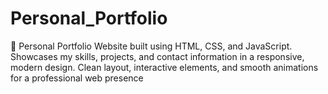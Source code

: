 # Personal_Portfolio
🎨 Personal Portfolio Website built using HTML, CSS, and JavaScript. Showcases my skills, projects, and contact information in a responsive, modern design. Clean layout, interactive elements, and smooth animations for a professional web presence
